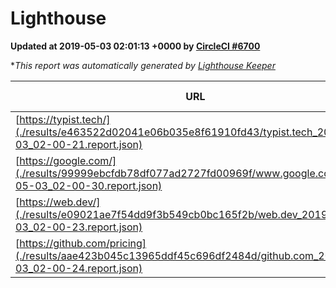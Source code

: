 
# Lighthouse

**Updated at 2019-05-03 02:01:13 +0000 by [CircleCI #6700](https://circleci.com/gh/ItinerisLtd/lighthouse-keeper-example/6700)**

**This report was automatically generated by [Lighthouse Keeper](https://github.com/itinerisltd/lighthouse-keeper)*

| URL | Performance | Accessibility | Best Practices | SEO | PWA | Updated At |
| --- | --- | --- | --- | --- | --- | --- |
| [https://typist.tech/](./results/e463522d02041e06b035e8f61910fd43/typist.tech_2019-05-03_02-00-21.report.json) | 1 |  |  |  |  | 2019-05-03T02:00:21.012Z |
| [https://google.com/](./results/99999ebcfdb78df077ad2727fd00969f/www.google.com_2019-05-03_02-00-30.report.json) | 0.96 | 0.71 | 0.93 | 0.82 | 0.58 | 2019-05-03T02:00:30.631Z |
| [https://web.dev/](./results/e09021ae7f54dd9f3b549cb0bc165f2b/web.dev_2019-05-03_02-00-23.report.json) | 0.95 | 1 | 1 | 0.96 | 1 | 2019-05-03T02:00:23.705Z |
| [https://github.com/pricing](./results/aae423b045c13965ddf45c696df2484d/github.com_2019-05-03_02-00-24.report.json) | 0.89 | 0.89 | 0.93 | 0.9 | 0.58 | 2019-05-03T02:00:24.630Z |

